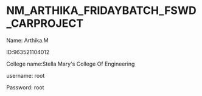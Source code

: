 # NM_ARTHIKA_FRIDAYBATCH_FSWD_CARPROJECT

Name: Arthika.M

ID:963521104012

College name:Stella Mary's College Of Engineering

username: root

Password: root
